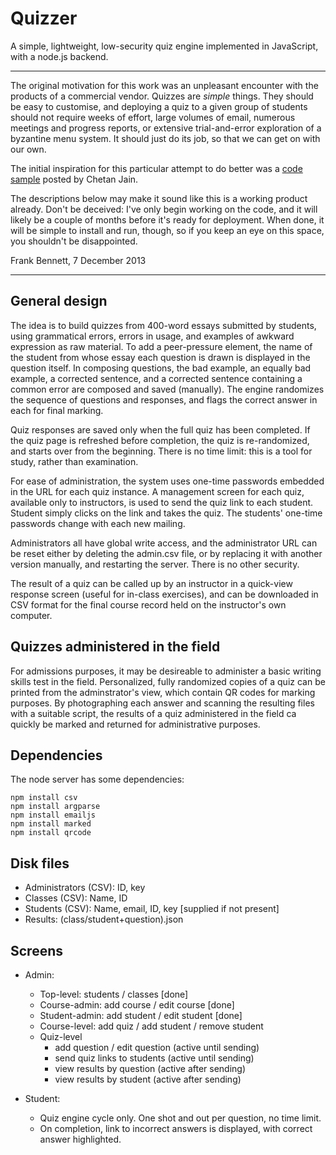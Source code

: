 # Quizzer

A simple, lightweight, low-security quiz engine implemented in JavaScript, with a
node.js backend.

--------------------

The original motivation for this work was an unpleasant encounter with
the products of a commercial vendor. Quizzes are *simple* things. They
should be easy to customise, and deploying a quiz to a given group of
students should not require weeks of effort, large volumes of email,
numerous meetings and progress reports, or extensive trial-and-error
exploration of a byzantine menu system. It should just do its job,
so that we can get on with our own.

The initial inspiration for this particular attempt to do better was a [code
sample](http://chetan0389.blogspot.jp/2013/06/quiz-using-htmlcss-jquery-xml-javascript.html)
posted by Chetan Jain.

The descriptions below may make it sound like this is a working product
already. Don't be deceived: I've only begin working on the code, and it
will likely be a couple of months before it's ready for deployment. When
done, it will be simple to install and run, though, so if you keep an eye
on this space, you shouldn't be disappointed.

Frank Bennett, 7 December 2013

--------------------

## General design

The idea is to build quizzes from 400-word essays submitted by
students, using grammatical errors, errors in usage, and examples of
awkward expression as raw material. To add a peer-pressure element,
the name of the student from whose essay each question is drawn is
displayed in the question itself. In composing questions, the bad
example, an equally bad example, a corrected sentence, and a corrected
sentence containing a common error are composed and saved
(manually). The engine randomizes the sequence of questions and
responses, and flags the correct answer in each for final marking.

Quiz responses are saved only when the full quiz has been completed.
If the quiz page is refreshed before completion, the quiz is
re-randomized, and starts over from the beginning. There is no time
limit: this is a tool for study, rather than examination.

For ease of administration, the system uses one-time passwords
embedded in the URL for each quiz instance.  A management screen for
each quiz, available only to instructors, is used to send the quiz
link to each student. Student simply clicks on the link and takes the
quiz. The students' one-time passwords change with each new mailing.

Administrators all have global write access, and the administrator URL
can be reset either by deleting the admin.csv file, or by replacing it
with another version manually, and restarting the server.  There is no
other security.

The result of a quiz can be called up by an instructor in a quick-view
response screen (useful for in-class exercises), and can be downloaded
in CSV format for the final course record held on the instructor's own
computer.

## Quizzes administered in the field

For admissions purposes, it may be desireable to administer a basic
writing skills test in the field. Personalized, fully randomized
copies of a quiz can be printed from the adminstrator's view, which
contain QR codes for marking purposes. By photographing each answer
and scanning the resulting files with a suitable script, the results
of a quiz administered in the field ca quickly be marked and returned
for administrative purposes.

## Dependencies

The node server has some dependencies:

    npm install csv
    npm install argparse
    npm install emailjs
    npm install marked
    npm install qrcode
    


## Disk files

  * Administrators (CSV): ID, key
  * Classes (CSV): Name, ID
  * Students (CSV): Name, email, ID, key [supplied if not present]
  * Results: (class/student+question).json

## Screens

  * Admin:
    * Top-level: students / classes [done]
    * Course-admin: add course / edit course [done]
    * Student-admin: add student / edit student [done]
    * Course-level: add quiz / add student / remove student
    * Quiz-level
      * add question / edit question (active until sending)
      * send quiz links to students  (active until sending)
      * view results by question (active after sending)
      * view results by student  (active after sending)

  * Student:
    * Quiz engine cycle only. One shot and out per question, no time limit.
    * On completion, link to incorrect answers is displayed, with correct answer highlighted.

